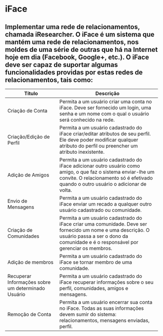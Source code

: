 # iFace

Implementar uma rede de relacionamentos, chamada iResearcher. O iFace é um sistema que mantém uma rede de
relacionamentos, nos moldes de uma série de outras que há na Internet hoje em dia (Facebook, Google+, etc.). O iFace
deve ser capaz de suportar algumas funcionalidades providas por estas redes de relacionamentos, tais como:
--------

| Título | Descrição |
| ------------- | ------------- |
| Criação de Conta | Permita a um usuário criar uma conta no iFace. Deve ser fornecido um login, uma senha e um nome com o qual o usuário será conhecido na rede. |
| Criação/Edição de Perfil | Permita a um usuário cadastrado do iFace criar/editar atributos de seu perfil. Ele deve poder modificar qualquer atributo do perfil ou preencher um atributo inexistente. |
| Adição de Amigos | Permita a um usuário cadastrado do iFace adicionar outro usuário como amigo, o que faz o sistema enviar-lhe um convite. O relacionamento só é efetivado quando o outro usuário o adicionar de volta. |
| Envio de Mensagens | Permita a um usuário cadastrado do iFace enviar um recado a qualquer outro usuário cadastrado ou comunidade. |
| Criação de Comunidades | Permita a um usuário cadastrado do iFace criar uma comunidade. Deve ser fornecido um nome e uma descrição. O usuário passa a ser o dono da comunidade e é o responsável por gerenciar os membros. |
| Adição de membros | Permita a um usuário cadastrado do iFace se tornar membro de uma comunidade. |
| Recuperar Informações sobre um determinado Usuário | Permita a um usuário cadastrado do iFace recuperar informações sobre o seu perfil, comunidades, amigos e mensagens. |
| Remoção de Conta | Permita a um usuário encerrar sua conta no iFace. Todas as suas informações devem sumir do sistema: relacionamentos, mensagens enviadas, perfil. |

